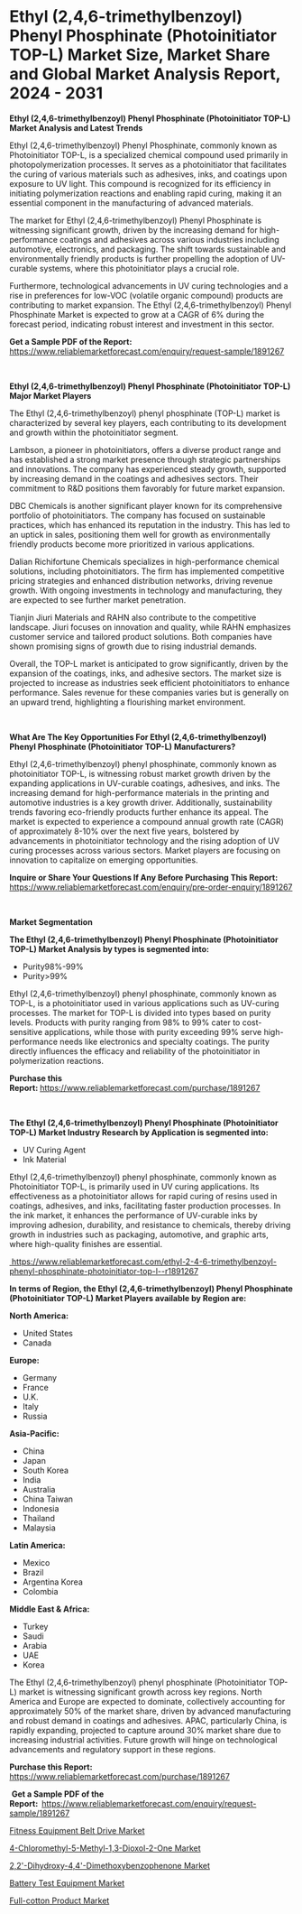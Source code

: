 <p><h1>Ethyl (2,4,6-trimethylbenzoyl) Phenyl Phosphinate (Photoinitiator TOP-L) Market Size, Market Share and Global Market Analysis Report, 2024 - 2031</h1></p><p><strong>Ethyl (2,4,6-trimethylbenzoyl) Phenyl Phosphinate (Photoinitiator TOP-L) Market Analysis and Latest Trends</strong></p>
<p><p>Ethyl (2,4,6-trimethylbenzoyl) Phenyl Phosphinate, commonly known as Photoinitiator TOP-L, is a specialized chemical compound used primarily in photopolymerization processes. It serves as a photoinitiator that facilitates the curing of various materials such as adhesives, inks, and coatings upon exposure to UV light. This compound is recognized for its efficiency in initiating polymerization reactions and enabling rapid curing, making it an essential component in the manufacturing of advanced materials.</p><p>The market for Ethyl (2,4,6-trimethylbenzoyl) Phenyl Phosphinate is witnessing significant growth, driven by the increasing demand for high-performance coatings and adhesives across various industries including automotive, electronics, and packaging. The shift towards sustainable and environmentally friendly products is further propelling the adoption of UV-curable systems, where this photoinitiator plays a crucial role. </p><p>Furthermore, technological advancements in UV curing technologies and a rise in preferences for low-VOC (volatile organic compound) products are contributing to market expansion. The Ethyl (2,4,6-trimethylbenzoyl) Phenyl Phosphinate Market is expected to grow at a CAGR of 6% during the forecast period, indicating robust interest and investment in this sector.</p></p>
<p><strong>Get a Sample PDF of the Report:&nbsp;</strong> <a href="https://www.reliablemarketforecast.com/enquiry/request-sample/1891267?utm_campaign=1110&utm_medium=2&utm_source=Github&utm_content=ia&utm_term=24102024&utm_id=ethyl-246-trimethylbenzoyl-phenyl-phosphinate-photoinitiator-top-l">https://www.reliablemarketforecast.com/enquiry/request-sample/1891267</a></p>
<p>&nbsp;</p>
<p><strong>Ethyl (2,4,6-trimethylbenzoyl) Phenyl Phosphinate (Photoinitiator TOP-L) Major Market Players</strong></p>
<p><p>The Ethyl (2,4,6-trimethylbenzoyl) phenyl phosphinate (TOP-L) market is characterized by several key players, each contributing to its development and growth within the photoinitiator segment. </p><p>Lambson, a pioneer in photoinitiators, offers a diverse product range and has established a strong market presence through strategic partnerships and innovations. The company has experienced steady growth, supported by increasing demand in the coatings and adhesives sectors. Their commitment to R&D positions them favorably for future market expansion.</p><p>DBC Chemicals is another significant player known for its comprehensive portfolio of photoinitiators. The company has focused on sustainable practices, which has enhanced its reputation in the industry. This has led to an uptick in sales, positioning them well for growth as environmentally friendly products become more prioritized in various applications.</p><p>Dalian Richifortune Chemicals specializes in high-performance chemical solutions, including photoinitiators. The firm has implemented competitive pricing strategies and enhanced distribution networks, driving revenue growth. With ongoing investments in technology and manufacturing, they are expected to see further market penetration.</p><p>Tianjin Jiuri Materials and RAHN also contribute to the competitive landscape. Jiuri focuses on innovation and quality, while RAHN emphasizes customer service and tailored product solutions. Both companies have shown promising signs of growth due to rising industrial demands.</p><p>Overall, the TOP-L market is anticipated to grow significantly, driven by the expansion of the coatings, inks, and adhesive sectors. The market size is projected to increase as industries seek efficient photoinitiators to enhance performance. Sales revenue for these companies varies but is generally on an upward trend, highlighting a flourishing market environment.</p></p>
<p>&nbsp;</p>
<p><strong>What Are The Key Opportunities For Ethyl (2,4,6-trimethylbenzoyl) Phenyl Phosphinate (Photoinitiator TOP-L) Manufacturers?</strong></p>
<p><p>Ethyl (2,4,6-trimethylbenzoyl) phenyl phosphinate, commonly known as photoinitiator TOP-L, is witnessing robust market growth driven by the expanding applications in UV-curable coatings, adhesives, and inks. The increasing demand for high-performance materials in the printing and automotive industries is a key growth driver. Additionally, sustainability trends favoring eco-friendly products further enhance its appeal. The market is expected to experience a compound annual growth rate (CAGR) of approximately 8-10% over the next five years, bolstered by advancements in photoinitiator technology and the rising adoption of UV curing processes across various sectors. Market players are focusing on innovation to capitalize on emerging opportunities.</p></p>
<p><strong>Inquire or Share Your Questions If Any Before Purchasing This Report:</strong> <a href="https://www.reliablemarketforecast.com/enquiry/pre-order-enquiry/1891267?utm_campaign=1110&utm_medium=2&utm_source=Github&utm_content=ia&utm_term=24102024&utm_id=ethyl-246-trimethylbenzoyl-phenyl-phosphinate-photoinitiator-top-l">https://www.reliablemarketforecast.com/enquiry/pre-order-enquiry/1891267</a></p>
<p>&nbsp;</p>
<p><strong>Market Segmentation</strong></p>
<p><strong>The Ethyl (2,4,6-trimethylbenzoyl) Phenyl Phosphinate (Photoinitiator TOP-L) Market Analysis by types is segmented into:</strong></p>
<p><ul><li>Purity98%-99%</li><li>Purity>99%</li></ul></p>
<p><p>Ethyl (2,4,6-trimethylbenzoyl) phenyl phosphinate, commonly known as TOP-L, is a photoinitiator used in various applications such as UV-curing processes. The market for TOP-L is divided into types based on purity levels. Products with purity ranging from 98% to 99% cater to cost-sensitive applications, while those with purity exceeding 99% serve high-performance needs like electronics and specialty coatings. The purity directly influences the efficacy and reliability of the photoinitiator in polymerization reactions.</p></p>
<p><strong>Purchase this Report:&nbsp;</strong><a href="https://www.reliablemarketforecast.com/purchase/1891267?utm_campaign=1110&utm_medium=2&utm_source=Github&utm_content=ia&utm_term=24102024&utm_id=ethyl-246-trimethylbenzoyl-phenyl-phosphinate-photoinitiator-top-l">https://www.reliablemarketforecast.com/purchase/1891267</a></p>
<p>&nbsp;</p>
<p><strong>The Ethyl (2,4,6-trimethylbenzoyl) Phenyl Phosphinate (Photoinitiator TOP-L) Market Industry Research by Application is segmented into:</strong></p>
<p><ul><li>UV Curing Agent</li><li>Ink Material</li></ul></p>
<p><p>Ethyl (2,4,6-trimethylbenzoyl) phenyl phosphinate, commonly known as Photoinitiator TOP-L, is primarily used in UV curing applications. Its effectiveness as a photoinitiator allows for rapid curing of resins used in coatings, adhesives, and inks, facilitating faster production processes. In the ink market, it enhances the performance of UV-curable inks by improving adhesion, durability, and resistance to chemicals, thereby driving growth in industries such as packaging, automotive, and graphic arts, where high-quality finishes are essential.</p></p>
<p><a href="https://www.reliablemarketforecast.com/ethyl-2-4-6-trimethylbenzoyl-phenyl-phosphinate-photoinitiator-top-l--r1891267?utm_campaign=1110&utm_medium=2&utm_source=Github&utm_content=ia&utm_term=24102024&utm_id=ethyl-246-trimethylbenzoyl-phenyl-phosphinate-photoinitiator-top-l">&nbsp;https://www.reliablemarketforecast.com/ethyl-2-4-6-trimethylbenzoyl-phenyl-phosphinate-photoinitiator-top-l--r1891267</a></p>
<p><strong>In terms of Region, the Ethyl (2,4,6-trimethylbenzoyl) Phenyl Phosphinate (Photoinitiator TOP-L) Market Players available by Region are:</strong></p>
<p>
    <p> <strong> North America: </strong>
        <ul>
            <li>United States</li>
            <li>Canada</li>
        </ul>
        </p> 
    <p> <strong> Europe: </strong>
        <ul>
            <li>Germany</li>
            <li>France</li>
            <li>U.K.</li>
            <li>Italy</li>
            <li>Russia</li>
        </ul>
        </p> 
    <p> <strong> Asia-Pacific: </strong>
        <ul>
            <li>China</li>
            <li>Japan</li>
            <li>South Korea</li>
            <li>India</li>
            <li>Australia</li>
            <li>China Taiwan</li>
            <li>Indonesia</li>
            <li>Thailand</li>
            <li>Malaysia</li>
        </ul>
        </p> 
    <p> <strong> Latin America: </strong>
        <ul>
            <li>Mexico</li>
            <li>Brazil</li>
            <li>Argentina Korea</li>
            <li>Colombia</li>
        </ul>
        </p> 
    <p> <strong> Middle East & Africa: </strong>
        <ul>
            <li>Turkey</li>
            <li>Saudi</li>
            <li>Arabia</li>
            <li>UAE</li>
            <li>Korea</li>
        </ul>
    </p>
    </p>
<p><p>The Ethyl (2,4,6-trimethylbenzoyl) phenyl phosphinate (Photoinitiator TOP-L) market is witnessing significant growth across key regions. North America and Europe are expected to dominate, collectively accounting for approximately 50% of the market share, driven by advanced manufacturing and robust demand in coatings and adhesives. APAC, particularly China, is rapidly expanding, projected to capture around 30% market share due to increasing industrial activities. Future growth will hinge on technological advancements and regulatory support in these regions.</p></p>
<p><strong>Purchase this Report: </strong><a href="https://www.reliablemarketforecast.com/purchase/1891267?utm_campaign=1110&utm_medium=2&utm_source=Github&utm_content=ia&utm_term=24102024&utm_id=ethyl-246-trimethylbenzoyl-phenyl-phosphinate-photoinitiator-top-l">https://www.reliablemarketforecast.com/purchase/1891267</a></p>
<p>&nbsp;<strong>Get a Sample PDF of the Report:&nbsp;&nbsp;</strong><a href="https://www.reliablemarketforecast.com/enquiry/request-sample/1891267?utm_campaign=1110&utm_medium=2&utm_source=Github&utm_content=ia&utm_term=24102024&utm_id=ethyl-246-trimethylbenzoyl-phenyl-phosphinate-photoinitiator-top-l">https://www.reliablemarketforecast.com/enquiry/request-sample/1891267</a></p>
<p><strong></strong></p>
<p><p><a href="https://www.linkedin.com/pulse/global-fitness-equipment-belt-drive-market-size-trends-qlbif?utm_campaign=1110&utm_medium=2&utm_source=Github&utm_content=ia&utm_term=24102024&utm_id=ethyl-246-trimethylbenzoyl-phenyl-phosphinate-photoinitiator-top-l">Fitness Equipment Belt Drive Market</a></p><p><a href="https://github.com/destinybqdicha/Market-Research-Report-List-1/blob/main/4-chloromethyl-5-methyl-13-dioxol-2-one-market.md?utm_campaign=1110&utm_medium=2&utm_source=Github&utm_content=ia&utm_term=24102024&utm_id=ethyl-246-trimethylbenzoyl-phenyl-phosphinate-photoinitiator-top-l">4-Chloromethyl-5-Methyl-1,3-Dioxol-2-One Market</a></p><p><a href="https://github.com/timsngal/Market-Research-Report-List-1/blob/main/22-dihydroxy-44-dimethoxybenzophenone-market.md?utm_campaign=1110&utm_medium=2&utm_source=Github&utm_content=ia&utm_term=24102024&utm_id=ethyl-246-trimethylbenzoyl-phenyl-phosphinate-photoinitiator-top-l">2,2'-Dihydroxy-4,4'-Dimethoxybenzophenone Market</a></p><p><a href="https://issuu.com/reportprime-2/docs/battery-test-equipment-market-size-_c7bb03c6e481ca?utm_campaign=1110&utm_medium=2&utm_source=Github&utm_content=ia&utm_term=24102024&utm_id=ethyl-246-trimethylbenzoyl-phenyl-phosphinate-photoinitiator-top-l">Battery Test Equipment Market</a></p><p><a href="https://www.linkedin.com/pulse/global-full-cotton-product-market-share-growth-opportunities-t7qgf?utm_campaign=1110&utm_medium=2&utm_source=Github&utm_content=ia&utm_term=24102024&utm_id=ethyl-246-trimethylbenzoyl-phenyl-phosphinate-photoinitiator-top-l">Full-cotton Product Market</a></p></p>